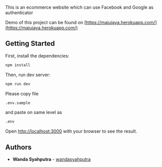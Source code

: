 This is an ecommerce website which can use Facebook and Google as authenticator


Demo of this project can be found on [https://majujaya.herokuapp.com/](https://majujaya.herokuapp.com/)


## Getting Started

First, install the dependencies:

```bash
npm install
```
Then, run dev server:

```bash
npm run dev
```

Please copy file 
```bash
.env.sample
```
and paste on same level as
```bash
.env
```

Open [http://localhost:3000](http://localhost:3000) with your browser to see the result.

## Authors

* **Wanda Syahputra** - [wandasyahputra](https://github.com/wandasyahputra)
